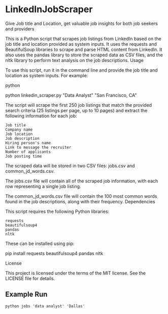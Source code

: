 # LinkedInJobScraper
Give Job title and Location, get valuable job insights for both job seekers and providers

This is a Python script that scrapes job listings from LinkedIn based on the job title and location provided as system inputs. It uses the requests and BeautifulSoup libraries to scrape and parse HTML content from LinkedIn. It also uses the pandas library to store the scraped data as CSV files, and the nltk library to perform text analysis on the job descriptions.
Usage

To use this script, run it in the command line and provide the job title and location as system inputs. For example:

python

python linkedin_scraper.py "Data Analyst" "San Francisco, CA"

The script will scrape the first 250 job listings that match the provided search criteria (25 listings per page, up to 10 pages) and extract the following information for each job:

    Job title
    Company name
    Job location
    Job description
    Hiring person's name
    Link to message the recruiter
    Number of applicants
    Job posting time

The scraped data will be stored in two CSV files: jobs.csv and common_jd_words.csv.

The jobs.csv file will contain all of the scraped job information, with each row representing a single job listing.

The common_jd_words.csv file will contain the 100 most common words found in the job descriptions, along with their frequency.
Dependencies

This script requires the following Python libraries:

    requests
    beautifulsoup4
    pandas
    nltk

These can be installed using pip:

pip install requests beautifulsoup4 pandas nltk

License

This project is licensed under the terms of the MIT license. See the LICENSE file for details.


## Example Run
    python jobs 'data analyst' 'Dallas'

